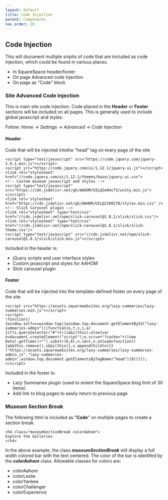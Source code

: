 ```yaml
---
layout: default
title: Code Injection
parent: Components 
nav_order: 20
---
```


## Code Injection

This will document multiple snipits of code that are included as code injection, which could be found in various places.

- In SquareSpace header/footer
- On page Advanced code injection
- On page as "Code" block

### Site Advanced Code Injection
This is main site code injection.  Code placed in the **Header** or **Footer** sections will be included on all pages.  This is generally used to include global javascript and styles. 

*Follow: Home -> Settings -> Advanced -> Code Injection*

#### Header
Code that will be injected intothe "head" tag on every page of the site

```
<script type="text/javascript" src="https://code.jquery.com/jquery-1.9.1.min.js"></script>
<script src="https://code.jquery.com/ui/1.12.1/jquery-ui.js"></script>
<link rel="stylesheet" href="//code.jquery.com/ui/1.12.1/themes/base/jquery-ui.css">
<!-- Custom museum javascript and styles -->
<script type="text/javascript" src="https://cdn.jsdelivr.net/gh/AAHOM/UIL@2e04c73/unity.min.js"></script>
<link rel='stylesheet' href="https://cdn.jsdelivr.net/gh/AAHOM/UIL@2108278/styles.min.css" />
<!-- Slick Carousel plugin -->
<link rel="stylesheet" type="text/css" href="//cdn.jsdelivr.net/npm/slick-carousel@1.8.1/slick/slick.css"/>
<link rel="stylesheet" type="text/css" href="//cdn.jsdelivr.net/npm/slick-carousel@1.8.1/slick/slick-theme.css"/>
<script type="text/javascript" src="//cdn.jsdelivr.net/npm/slick-carousel@1.8.1/slick/slick.min.js"></script>
```

Included in the header is:

- jQuery scripts and user interface styles
- Custom javascript and styles for AAHOM
- Slick carousel plugin

#### Footer
Code that will be injected into the template-defined footer on every page of the site 

```
<script src="https://assets.squarewebsites.org/lazy-summaries/lazy-summaries.min.js"></script>
<script>
!function(){window.self===window.top||window.top.document.getElementById("lazy-summaries-admin")||function(e,t,s,i,a){if(s.querySelector("#"+t))i&&i(this);else{var n=document.createElement("script");n.src=e+"?cache="+((new Date).getTime()+"").substr(0,8),n.id=t,n.onload=function(){a&&this.remove(),i&&i(this)},s.appendChild(n)}}("https://assets.squarewebsites.org/lazy-summaries/lazy-summaries-admin.js","lazy-summaries-admin",window.top.document.getElementsByTagName("head")[0])}();
</script>
```

Included in the footer is:

- Lazy Summaries plugin (used to extent the SquareSpace blog limit of 30 items)
- Add link to blog pages to easily return to previous page

### Museum Section Break
The following html is included as "**Code**" on multiple pages to create a section break.

```
<h4 class="museumSectionBreak colorAahom">
Explore the Galleries
</h4>
```

In the above example, the class ***museumSectionBreak*** will display a full width colored bar with the text centered.   The color of the bar is identifed by the ***colorAahom*** class.  Allowable classes for colors are: 

- colorAahom
- colorLeslie
- colorYankee
- colorChallenger
- colorExperience



